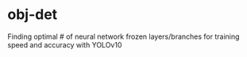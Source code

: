 # obj-det
Finding optimal # of neural network frozen layers/branches for training speed and accuracy with YOLOv10

